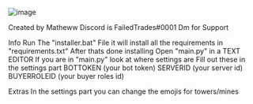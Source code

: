 ![image](https://user-images.githubusercontent.com/112899052/205460675-819237a8-1804-4d71-90fb-6b8ba05757ff.png)


Created by Matheww
Discord is FailedTrades#0001
Dm for Support

Info
Run The "installer.bat" File it will install all the requirements in "requirements.txt"
After thats done installing Open "main.py" in a TEXT EDITOR
If you are in "main.py" look at where settings are
Fill out these in the settings part
BOTTOKEN (your bot token)
SERVERID (your server id)
BUYERROLEID (your buyer roles id)

Extras
In the settings part you can change the emojis for towers/mines
